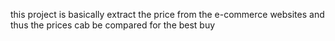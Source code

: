 this project is basically extract the price from the e-commerce websites and thus the prices cab be compared for the best buy
